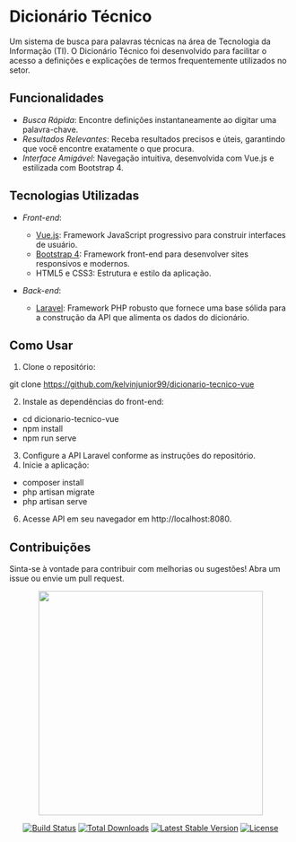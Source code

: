 # Dicionário Técnico

Um sistema de busca para palavras técnicas na área de Tecnologia da Informação (TI). O Dicionário Técnico foi desenvolvido para facilitar o acesso a definições e explicações de termos frequentemente utilizados no setor.

## Funcionalidades

- *Busca Rápida*: Encontre definições instantaneamente ao digitar uma palavra-chave.
- *Resultados Relevantes*: Receba resultados precisos e úteis, garantindo que você encontre exatamente o que procura.
- *Interface Amigável*: Navegação intuitiva, desenvolvida com Vue.js e estilizada com Bootstrap 4.

## Tecnologias Utilizadas

- *Front-end*:
  - [Vue.js](https://vuejs.org): Framework JavaScript progressivo para construir interfaces de usuário.
  - [Bootstrap 4](https://getbootstrap.com): Framework front-end para desenvolver sites responsivos e modernos.
  - HTML5 e CSS3: Estrutura e estilo da aplicação.

- *Back-end*:
  - [Laravel](https://laravel.com): Framework PHP robusto que fornece uma base sólida para a construção da API que alimenta os dados do dicionário.

## Como Usar

1. Clone o repositório:
   
git clone https://github.com/kelvinjunior99/dicionario-tecnico-vue

2. Instale as dependências do front-end:
   
* cd dicionario-tecnico-vue
* npm install
* npm run serve

3. Configure a API Laravel conforme as instruções do repositório.
4. Inicie a aplicação:
   
* composer install
* php artisan migrate
* php artisan serve

6. Acesse API  em seu navegador em http://localhost:8080.

## Contribuições

Sinta-se à vontade para contribuir com melhorias ou sugestões! Abra um issue ou envie um pull request. 


<p align="center"><a href="https://laravel.com" target="_blank"><img src="https://raw.githubusercontent.com/laravel/art/master/logo-lockup/5%20SVG/2%20CMYK/1%20Full%20Color/laravel-logolockup-cmyk-red.svg" width="400"></a></p>

<p align="center">
<a href="https://travis-ci.org/laravel/framework"><img src="https://travis-ci.org/laravel/framework.svg" alt="Build Status"></a>
<a href="https://packagist.org/packages/laravel/framework"><img src="https://img.shields.io/packagist/dt/laravel/framework" alt="Total Downloads"></a>
<a href="https://packagist.org/packages/laravel/framework"><img src="https://img.shields.io/packagist/v/laravel/framework" alt="Latest Stable Version"></a>
<a href="https://packagist.org/packages/laravel/framework"><img src="https://img.shields.io/packagist/l/laravel/framework" alt="License"></a>
</p>



